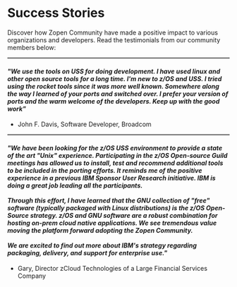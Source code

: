 # Success Stories

Discover how Zopen Community have made a positive impact to various organizations and developers. Read the testimonials from our community members below:

<hr style="height: 3px; background-color: grey;">

<h4><i>"We use the tools on USS for doing development. I have used linux and other open source tools for a long time.  I'm new to z/OS and USS.  I tried using the rocket tools since it was more well known.  Somewhere along the way I learned of your ports and switched over.  I prefer your version of ports and the warm welcome of the developers. Keep up with the good work"</i></h4>
 

 - John F. Davis, Software Developer, Broadcom

<hr style="height: 3px; background-color: grey;">

<h4><i>
  "We have been looking for the z/OS USS environment to provide a state of the art "Unix" experience. Participating in the z/OS Open-source Guild meetings has allowed us to install, test and recommend additional tools to be included in the porting efforts. It reminds me of the positive experience in a previous IBM Sponsor User Research initiative. IBM is doing a great job leading all the participants.<br/><br/>
Through this effort, I have learned that the GNU collection of "free" software (typically packaged with Linux distributions) is the z/OS Open-Source strategy. z/OS and GNU software are a robust combination for hosting on-prem cloud native applications. <b>We see tremendous value moving the platform forward adopting the Zopen Community.</b><br/><br/>
We are excited to find out more about IBM's strategy regarding packaging, delivery, and support for enterprise use."
</i></h4>

 - Gary, Director zCloud Technologies of a Large Financial Services Company

